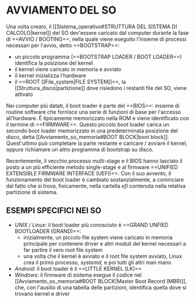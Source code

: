# AVVIAMENTO DEL SO
Una volta creato, il [[Sistema_operativo#STRUTTURA DEL SISTEMA DI CALCOLO|kernel]] del SO dev'essere caricato dal computer durante la fase di ==AVVIO / BOOTING==, nella quale viene eseguito l'insieme di processi necessari per l'avvio, detto ==BOOTSTRAP==:
- un piccolo programma (==BOOTSTRAP LOADER / BOOT LOADER==) identifica la posizione del kernel
- il kernel viene caricato in memoria e avviato
- iI kernel inizializza l'hardware
- il ==ROOT [[File_system|FILE SYSTEM]]==, la [[Struttura_disco|partizione]] dove risiedono i restanti file del SO, viene attivato

Nei computer più datati, il boot loader è parte del ==BIOS==: insieme di routine software che fornisce una serie di funzioni di base per l'accesso all'hardware. È tipicamente memorizzato nella ROM e viene identificato con il termine di ==FIRMWARE==.
Questo piccolo boot loader carica un secondo boot loader memorizzato in una predeterminata posizione del disco, detta [[Avviamento_so_memoria#BOOT BLOCK|boot block]]. Quest'ultimo può completare la parte restante e caricare / avviare il kernel, oppure richiamare un altro programma di bootstrap su disco.

Recentemente, il vecchio processo multi-stage e il BIOS hanno lasciato il posto a un più efficiente metodo single-stage e al firmware ==UNIFIED EXTENSIBLE FIRMWARE INTERFACE (UEFI)==. Con il suo avvento, il funzionamento del boot loader è cambiato sostanzialmente, a cominciare dal fatto che si trova, fisicamente, nella cartella _efi_ contenuta nella relativa partizione di sistema.

## ESEMPI SPECIFICI NEI SO
- _UNIX / Linux_:
	il boot loader più conosciuto è ==GRAND UNFIED BOOTLOADER (GRAND)==:
	- inizialmente, un piccolo file system viene caricato in memoria principale per contenere driver e altri moduli del kernel necessari a far partire il vero root file system
	- una volta che il kernel è avviato e il root file system avviato, Linux crea il primo processo, _systemd_, e poi tutti gli altri man mano
- _Android_:
	il boot loader è il ==LITTLE KERNEL (LK)==
- _Windows_:
	il firmware di sistema esegue il codice nel [[Avviamento_so_memoria#BOOT BLOCK|Master Boot Record (MBR)]], che, con l'ausilio di una tabella delle partizioni, identifica quella dove si trovano kernel e driver